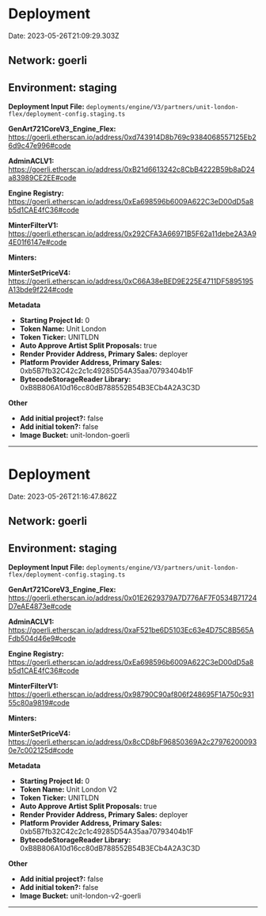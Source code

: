 
# Deployment

Date: 2023-05-26T21:09:29.303Z

## **Network:** goerli

## **Environment:** staging

**Deployment Input File:** `deployments/engine/V3/partners/unit-london-flex/deployment-config.staging.ts`

**GenArt721CoreV3_Engine_Flex:** https://goerli.etherscan.io/address/0xd743914D8b769c9384068557125Eb26d9c47e996#code

**AdminACLV1:** https://goerli.etherscan.io/address/0xB21d6613242c8CbB4222B59b8aD24a83989CE2EE#code

**Engine Registry:** https://goerli.etherscan.io/address/0xEa698596b6009A622C3eD00dD5a8b5d1CAE4fC36#code

**MinterFilterV1:** https://goerli.etherscan.io/address/0x292CFA3A66971B5F62a11debe2A3A94E01f6147e#code

**Minters:**

**MinterSetPriceV4:** https://goerli.etherscan.io/address/0xC66A38eBED9E225E4711DF5895195A13bde9f224#code



**Metadata**

- **Starting Project Id:** 0
- **Token Name:** Unit London
- **Token Ticker:** UNITLDN
- **Auto Approve Artist Split Proposals:** true
- **Render Provider Address, Primary Sales:** deployer
- **Platform Provider Address, Primary Sales:** 0xb5B7fb32C42c2c1c49285D54A35aa70793404b1F
- **BytecodeStorageReader Library:** 0xB8B806A10d16cc80dB788552B54B3ECb4A2A3C3D

**Other**

- **Add initial project?:** false
- **Add initial token?:** false
- **Image Bucket:** unit-london-goerli

---


# Deployment

Date: 2023-05-26T21:16:47.862Z

## **Network:** goerli

## **Environment:** staging

**Deployment Input File:** `deployments/engine/V3/partners/unit-london-flex/deployment-config.staging.ts`

**GenArt721CoreV3_Engine_Flex:** https://goerli.etherscan.io/address/0x01E2629379A7D776AF7F0534B71724D7eAE4873e#code

**AdminACLV1:** https://goerli.etherscan.io/address/0xaF521be6D5103Ec63e4D75C8B565AFdb504d46e9#code

**Engine Registry:** https://goerli.etherscan.io/address/0xEa698596b6009A622C3eD00dD5a8b5d1CAE4fC36#code

**MinterFilterV1:** https://goerli.etherscan.io/address/0x98790C90af806f248695F1A750c93155c80a9819#code

**Minters:**

**MinterSetPriceV4:** https://goerli.etherscan.io/address/0x8cCD8bF96850369A2c279762000930e7c002125d#code



**Metadata**

- **Starting Project Id:** 0
- **Token Name:** Unit London V2
- **Token Ticker:** UNITLDN
- **Auto Approve Artist Split Proposals:** true
- **Render Provider Address, Primary Sales:** deployer
- **Platform Provider Address, Primary Sales:** 0xb5B7fb32C42c2c1c49285D54A35aa70793404b1F
- **BytecodeStorageReader Library:** 0xB8B806A10d16cc80dB788552B54B3ECb4A2A3C3D

**Other**

- **Add initial project?:** false
- **Add initial token?:** false
- **Image Bucket:** unit-london-v2-goerli

---

